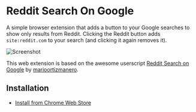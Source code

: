 # Reddit Search On Google
A simple browser extension that adds a button to your Google searches to show only results from Reddit.
Clicking the Reddit button adds `site:reddit.com` to your search (and clicking it again removes it).

![Screenshot](https://user-images.githubusercontent.com/2788192/164916535-0cb3eae2-1766-4363-9393-d465c121adfb.png)

This web extension is based on the awesome userscript [Reddit Search on Google](https://github.com/marioortizmanero/reddit-search-on-google) by [marioortizmanero](https://github.com/marioortizmanero).

## Installation

- [Install from Chrome Web Store](https://chrome.google.com/webstore/detail/reddit-search-on-google/dinfdkpilnidebademfldlbpbjkemkod)
